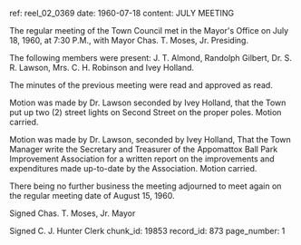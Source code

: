 ref: reel_02_0369
date: 1960-07-18
content: JULY MEETING

The regular meeting of the Town Council met in the Mayor's Office on July 18, 1960, at 7:30 P.M., with Mayor Chas. T. Moses, Jr. Presiding.

The following members were present: J. T. Almond, Randolph Gilbert, Dr. S. R. Lawson, Mrs. C. H. Robinson and Ivey Holland.

The minutes of the previous meeting were read and approved as read.

Motion was made by Dr. Lawson seconded by Ivey Holland, that the Town put up two (2) street lights on Second Street on the proper poles. Motion carried.

Motion was made by Dr. Lawson, seconded by Ivey Holland, That the Town Manager write the Secretary and Treasurer of the Appomattox Ball Park Improvement Association for a written report on the improvements and expenditures made up-to-date by the Association. Motion carried.

There being no further business the meeting adjourned to meet again on the regular meeting date of August 15, 1960.

Signed
Chas. T. Moses, Jr.
Mayor

Signed
C. J. Hunter
Clerk
chunk_id: 19853
record_id: 873
page_number: 1

